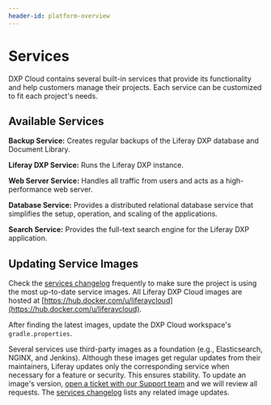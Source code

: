 ```yaml
---
header-id: platform-overview
---
```


# Services

DXP Cloud contains several built-in services that provide its functionality and help customers manage their projects. Each service can be customized to fit each project's needs.

## Available Services

**Backup Service:** Creates regular backups of the Liferay DXP database and Document Library.

**Liferay DXP Service:** Runs the Liferay DXP instance.

**Web Server Service:** Handles all traffic from users and acts as a high-performance web server.

**Database Service:** Provides a distributed relational database service that simplifies the setup, operation, and scaling of the applications.

**Search Service:** Provides the full-text search engine for the Liferay DXP application.

## Updating Service Images

Check the [services changelog](https://help.liferay.com/hc/en-us/categories/360001192512-Liferay-DXP-Cloud-Announcements) frequently to make sure the project is using the most up-to-date service images. All Liferay DXP Cloud images are hosted at [https://hub.docker.com/u/liferaycloud](https://hub.docker.com/u/liferaycloud).

After finding the latest images, update the DXP Cloud workspace's `gradle.properties`.

Several services use third-party images as a foundation (e.g., Elasticsearch, NGINX, and Jenkins). Although these images get regular updates from their maintainers, Liferay updates only the corresponding service when necessary for a feature or security. This ensures stability. To update an image's version, [open a ticket with our Support team](https://liferay-support.zendesk.com) and we will review all requests. The [services changelog](https://help.liferay.com/hc/en-us/categories/360001192512-Liferay-DXP-Cloud-Announcements) lists any related image updates.
